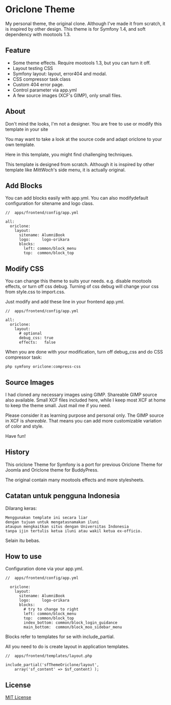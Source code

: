 Oriclone Theme
==============

My personal theme, the original clone.
Although I've made it from scratch, it is inspired by other design.
This theme is for Symfony 1.4, and soft dependency with mootools 1.3.

Feature
-------

*	Some theme effects.
	Require mootools 1.3, but you can turn it off.
*	Layout testing CSS
*	Symfony layout:  layout, error404 and modal.
*	CSS compressor task class
*	Custom 404 error page.
*	Control parameter via app.yml
*	A few source images (XCF's GIMP), only small files.


About
-----	

Don't mind the looks, I'm not a designer.
You are free to use or modify this template in your site

You may want to take a look at the source code 
and adapt oriclone to your own template.

Here in this template, you might find challenging techniques.

This template is designed from scratch. 
Although it is inspired by other template like *MittWoch*'s side menu,
it is actually original. 

Add Blocks
----------

You can add blocks easily with app.yml.
You can also modifydefault configuration for sitename and logo class.

    //	apps/frontend/config/app.yml

    all:
      oriclone:
        layout:  
          sitename: AlumniBook
          logo:     logo-orikara
          blocks:
            left: common/block_menu
            top:  common/block_top

Modify CSS
----------

You can change this theme to suits your needs.
e.g. disable mootools effects, or turn off css debug.
Turning of css debug will change your css from style.css to import.css.

Just modify and add these line in your frontend app.yml.

    //	apps/frontend/config/app.yml

    all:
      oriclone:
        layout:
          # optional
          debug_css: true
          effects:   false  

When you are done with your modification,
turn off debug_css and do CSS compressor task:

    php symfony oriclone:compress-css

Source Images
-------------

I had cloned any necessary images using GIMP.
Shareable GIMP source also available.
Small XCF files included here,
while I keep most XCF at home to keep the theme small.
Just mail me if you need.

Please consider it as learning purpose and personal only.
The GIMP source in XCF is *shareable*.
That means you can add more customizable variation of color and style.
		
Have fun!		


History
-------

This oriclone Theme for Symfony is a port for 
previous Oriclone Theme for Joomla and Oriclone theme for BuddyPress.

The original contain many mootools effects and more stylesheets.



Catatan untuk pengguna Indonesia
--------------------------------

Dilarang keras:
	
	Menggunakan template ini secara liar 
	dengan tujuan untuk mengatasnamakan iluni
	ataupun mengkaitkan situs dengan Universitas Indonesia
	tanpa ijin tertulis ketua iluni atau wakil ketua ex-officio.

Selain itu bebas.

How to use
----------

Configuration done via your app.yml.

    //	apps/frontend/config/app.yml
    
      oriclone:
        layout:  
          sitename: AlumniBook
          logo:     logo-orikara
          blocks:
            # try to change to right
            left: common/block_menu
            top:  common/block_top
            index_bottom: common/block_login_guidance
            main_bottom:  common/block_moo_sidebar_menu

Blocks refer to templates for se with include_partial.

All you need to do is create layout in application templates.

    //	apps/frontend/templates/layout.php
    
    include_partial('sfThemeOriclone/layout',
    	array('sf_content' => $sf_content) );

License
-------

[MIT License](http://www.opensource.org/licenses/mit-license.php)

